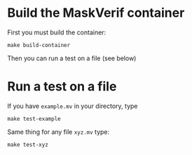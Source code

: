 # Build the MaskVerif container

First you must build the container:

```
make build-container
```

Then you can run a test on a file (see below)

# Run a test on a file

If you have `example.mv` in your directory, type

```
make test-example
```

Same thing for any file `xyz.mv` type:

```
make test-xyz
```
